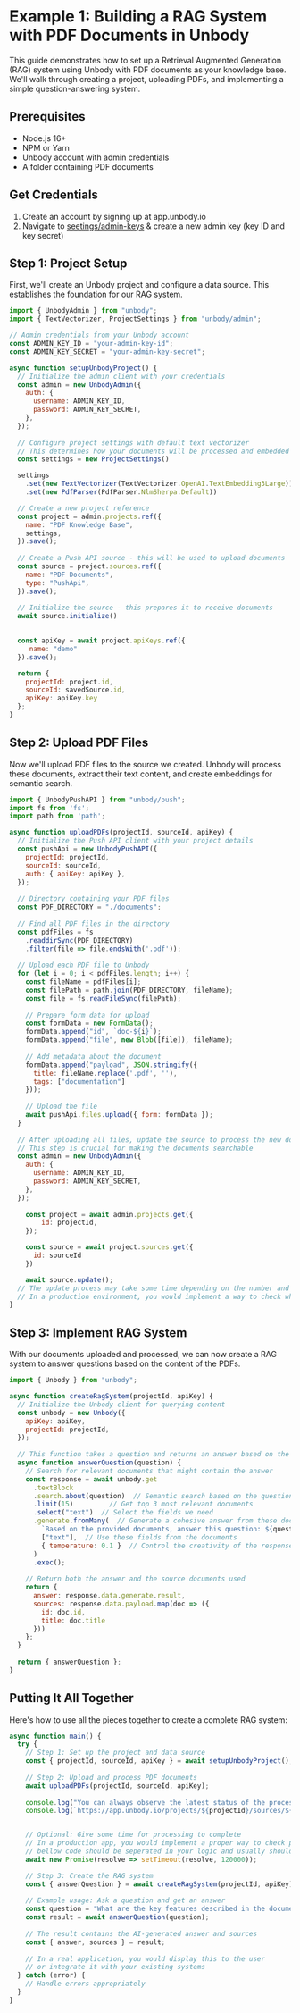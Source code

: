 # Example 1: Building a RAG System with PDF Documents in Unbody

This guide demonstrates how to set up a Retrieval Augmented Generation (RAG) system using Unbody with PDF documents as your knowledge base. We'll walk through creating a project, uploading PDFs, and implementing a simple question-answering system.

## Prerequisites

- Node.js 16+
- NPM or Yarn
- Unbody account with admin credentials
- A folder containing PDF documents

## Get Credentials

1. Create an account by signing up at app.unbody.io
2. Navigate to [seetings/admin-keys](https://app.unbody.io/settings/admin-keys) & create a new admin key (key ID and key secret)

## Step 1: Project Setup

First, we'll create an Unbody project and configure a data source. This establishes the foundation for our RAG system.

```javascript
import { UnbodyAdmin } from "unbody";
import { TextVectorizer, ProjectSettings } from "unbody/admin";

// Admin credentials from your Unbody account
const ADMIN_KEY_ID = "your-admin-key-id";
const ADMIN_KEY_SECRET = "your-admin-key-secret";

async function setupUnbodyProject() {
  // Initialize the admin client with your credentials
  const admin = new UnbodyAdmin({
    auth: {
      username: ADMIN_KEY_ID,
      password: ADMIN_KEY_SECRET,
    },
  });
  
  // Configure project settings with default text vectorizer
  // This determines how your documents will be processed and embedded
  const settings = new ProjectSettings()

  settings
    .set(new TextVectorizer(TextVectorizer.OpenAI.TextEmbedding3Large))
    .set(new PdfParser(PdfParser.NlmSherpa.Default))

  // Create a new project reference
  const project = admin.projects.ref({
    name: "PDF Knowledge Base",
    settings,
  }).save();
  
  // Create a Push API source - this will be used to upload documents
  const source = project.sources.ref({
    name: "PDF Documents",
    type: "PushApi",
  }).save();
  
  // Initialize the source - this prepares it to receive documents
  await source.initialize()

  
  const apiKey = await project.apiKeys.ref({
     name: "demo"
  }).save();

  return {
    projectId: project.id,
    sourceId: savedSource.id,
    apiKey: apiKey.key
  };
}
```

## Step 2: Upload PDF Files

Now we'll upload PDF files to the source we created. Unbody will process these documents, extract their text content, and create embeddings for semantic search.

```javascript
import { UnbodyPushAPI } from "unbody/push";
import fs from 'fs';
import path from 'path';

async function uploadPDFs(projectId, sourceId, apiKey) {
  // Initialize the Push API client with your project details
  const pushApi = new UnbodyPushAPI({
    projectId: projectId,
    sourceId: sourceId,
    auth: { apiKey: apiKey },
  });
  
  // Directory containing your PDF files
  const PDF_DIRECTORY = "./documents";
  
  // Find all PDF files in the directory
  const pdfFiles = fs
    .readdirSync(PDF_DIRECTORY)
    .filter(file => file.endsWith('.pdf'));
  
  // Upload each PDF file to Unbody
  for (let i = 0; i < pdfFiles.length; i++) {
    const fileName = pdfFiles[i];
    const filePath = path.join(PDF_DIRECTORY, fileName);
    const file = fs.readFileSync(filePath);
    
    // Prepare form data for upload
    const formData = new FormData();
    formData.append("id", `doc-${i}`);
    formData.append("file", new Blob([file]), fileName);
    
    // Add metadata about the document
    formData.append("payload", JSON.stringify({
      title: fileName.replace('.pdf', ''),
      tags: ["documentation"]
    }));
    
    // Upload the file
    await pushApi.files.upload({ form: formData });
  }
  
  // After uploading all files, update the source to process the new documents
  // This step is crucial for making the documents searchable
  const admin = new UnbodyAdmin({
    auth: {
      username: ADMIN_KEY_ID,
      password: ADMIN_KEY_SECRET,
    },
  });
  
    const project = await admin.projects.get({
        id: projectId,
    });

    const source = await project.sources.get({
      id: sourceId
    })

    await source.update();
  // The update process may take some time depending on the number and size of documents
  // In a production environment, you would implement a way to check when processing is complete
}
```

## Step 3: Implement RAG System

With our documents uploaded and processed, we can now create a RAG system to answer questions based on the content of the PDFs.

```javascript
import { Unbody } from "unbody";

async function createRagSystem(projectId, apiKey) {
  // Initialize the Unbody client for querying content
  const unbody = new Unbody({
    apiKey: apiKey,
    projectId: projectId,
  });
  
  // This function takes a question and returns an answer based on the PDF content
  async function answerQuestion(question) {
    // Search for relevant documents that might contain the answer
    const response = await unbody.get
      .textBlock
      .search.about(question)  // Semantic search based on the question
      .limit(15)         // Get top 3 most relevant documents
      .select("text")  // Select the fields we need
      .generate.fromMany(  // Generate a cohesive answer from these documents
        `Based on the provided documents, answer this question: ${question}`, 
        ["text"],  // Use these fields from the documents
        { temperature: 0.1 }  // Control the creativity of the response
      )
      .exec();
    
    // Return both the answer and the source documents used
    return {
      answer: response.data.generate.result,
      sources: response.data.payload.map(doc => ({
        id: doc.id,
        title: doc.title
      }))
    };
  }
  
  return { answerQuestion };
}
```

## Putting It All Together
Here's how to use all the pieces together to create a complete RAG system:

```javascript
async function main() {
  try {
    // Step 1: Set up the project and data source
    const { projectId, sourceId, apiKey } = await setupUnbodyProject();
    
    // Step 2: Upload and process PDF documents
    await uploadPDFs(projectId, sourceId, apiKey);
    
    console.log("You can always observe the latest status of the processing on the dashboard:")
    console.log(`https://app.unbody.io/projects/${projectId}/sources/${sourceId}/logs`);


    // Optional: Give some time for processing to complete
    // In a production app, you would implement a proper way to check processing status
    // bellow code should be seperated in your logic and usually should be excuted as part of the frontend 
    await new Promise(resolve => setTimeout(resolve, 120000));

    // Step 3: Create the RAG system
    const { answerQuestion } = await createRagSystem(projectId, apiKey);
    
    // Example usage: Ask a question and get an answer
    const question = "What are the key features described in the documents?";
    const result = await answerQuestion(question);
    
    // The result contains the AI-generated answer and sources
    const { answer, sources } = result;
    
    // In a real application, you would display this to the user
    // or integrate it with your existing systems
  } catch (error) {
    // Handle errors appropriately
  }
}
```